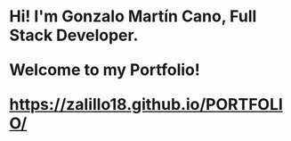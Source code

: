 <h1> Hi! I'm Gonzalo Martín Cano, Full Stack Developer. <br/>

Welcome to my Portfolio!

https://zalillo18.github.io/PORTFOLIO/
